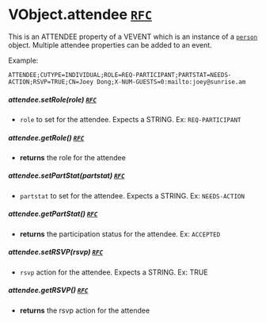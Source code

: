 # VObject.attendee [`RFC`](http://tools.ietf.org/html/rfc5545#section-3.8.4.1)

This is an ATTENDEE property of a VEVENT which is an instance of a [`person`](./docs/person.md) object. Multiple attendee properties can be added to an event.

Example:

```
ATTENDEE;CUTYPE=INDIVIDUAL;ROLE=REQ-PARTICIPANT;PARTSTAT=NEEDS-ACTION;RSVP=TRUE;CN=Joey Dong;X-NUM-GUESTS=0:mailto:joey@sunrise.am
```

##### attendee.setRole(role) [`RFC`](http://tools.ietf.org/html/rfc5545#section-3.2.16)

- `role` to set for the attendee. Expects a STRING. Ex: `REQ-PARTICIPANT`

##### attendee.getRole() [`RFC`](http://tools.ietf.org/html/rfc5545#section-3.2.16)

- **returns** the role for the attendee

##### attendee.setPartStat(partstat) [`RFC`](http://tools.ietf.org/html/rfc5545#section-3.2.12)

- `partstat` to set for the attendee. Expects a STRING. Ex: `NEEDS-ACTION`

##### attendee.getPartStat() [`RFC`](http://tools.ietf.org/html/rfc5545#section-3.2.12)

- **returns** the participation status for the attendee. Ex: `ACCEPTED`

##### attendee.setRSVP(rsvp) [`RFC`](http://tools.ietf.org/html/rfc5545#section-3.2.17)

- `rsvp` action for the attendee. Expects a STRING. Ex: TRUE

##### attendee.getRSVP() [`RFC`](http://tools.ietf.org/html/rfc5545#section-3.2.17)

- **returns** the rsvp action for the attendee
